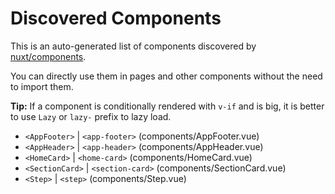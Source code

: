 # Discovered Components

This is an auto-generated list of components discovered by [nuxt/components](https://github.com/nuxt/components).

You can directly use them in pages and other components without the need to import them.

**Tip:** If a component is conditionally rendered with `v-if` and is big, it is better to use `Lazy` or `lazy-` prefix to lazy load.

- `<AppFooter>` | `<app-footer>` (components/AppFooter.vue)
- `<AppHeader>` | `<app-header>` (components/AppHeader.vue)
- `<HomeCard>` | `<home-card>` (components/HomeCard.vue)
- `<SectionCard>` | `<section-card>` (components/SectionCard.vue)
- `<Step>` | `<step>` (components/Step.vue)
